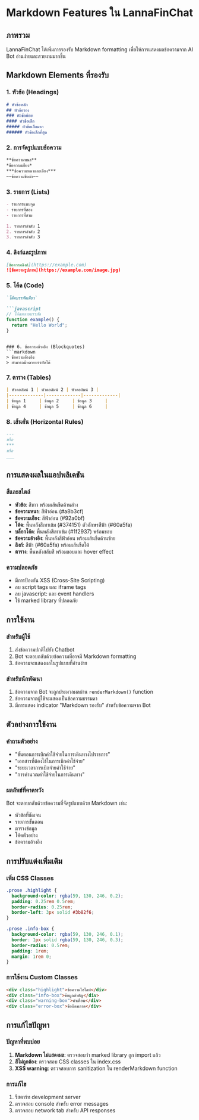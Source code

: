 # Markdown Features ใน LannaFinChat

## ภาพรวม
LannaFinChat ได้เพิ่มการรองรับ Markdown formatting เพื่อให้การแสดงผลข้อความจาก AI Bot อ่านง่ายและสวยงามมากขึ้น

## Markdown Elements ที่รองรับ

### 1. หัวข้อ (Headings)
```markdown
# หัวข้อหลัก
## หัวข้อรอง
### หัวข้อย่อย
#### หัวข้อเล็ก
##### หัวข้อเล็กมาก
###### หัวข้อเล็กที่สุด
```

### 2. การจัดรูปแบบข้อความ
```markdown
**ข้อความหนา**
*ข้อความเอียง*
***ข้อความหนาและเอียง***
~~ข้อความขีดฆ่า~~
```

### 3. รายการ (Lists)
```markdown
- รายการแบบจุด
- รายการที่สอง
- รายการที่สาม

1. รายการลำดับ 1
2. รายการลำดับ 2
3. รายการลำดับ 3
```

### 4. ลิงก์และรูปภาพ
```markdown
[ข้อความลิงก์](https://example.com)
![ข้อความรูปภาพ](https://example.com/image.jpg)
```

### 5. โค้ด (Code)
```markdown
`โค้ดบรรทัดเดียว`

```javascript
// โค้ดหลายบรรทัด
function example() {
  return "Hello World";
}
```
```

### 6. ข้อความอ้างอิง (Blockquotes)
```markdown
> ข้อความอ้างอิง
> สามารถมีหลายบรรทัดได้
```

### 7. ตาราง (Tables)
```markdown
| หัวคอลัมน์ 1 | หัวคอลัมน์ 2 | หัวคอลัมน์ 3 |
|-------------|-------------|-------------|
| ข้อมูล 1     | ข้อมูล 2     | ข้อมูล 3     |
| ข้อมูล 4     | ข้อมูล 5     | ข้อมูล 6     |
```

### 8. เส้นคั่น (Horizontal Rules)
```markdown
---
หรือ
***
หรือ
___
```

## การแสดงผลในแอปพลิเคชัน

### สีและสไตล์
- **หัวข้อ**: สีขาว พร้อมเส้นขีดด้านล่าง
- **ข้อความหนา**: สีฟ้าอ่อน (#a8b3cf)
- **ข้อความเอียง**: สีฟ้าอ่อน (#92a0bf)
- **โค้ด**: พื้นหลังสีเทาเข้ม (#374151) ตัวอักษรสีฟ้า (#60a5fa)
- **บล็อกโค้ด**: พื้นหลังสีเทาเข้ม (#1f2937) พร้อมขอบ
- **ข้อความอ้างอิง**: พื้นหลังสีฟ้าอ่อน พร้อมเส้นขีดด้านซ้าย
- **ลิงก์**: สีฟ้า (#60a5fa) พร้อมเส้นขีดใต้
- **ตาราง**: พื้นหลังสลับสี พร้อมขอบและ hover effect

### ความปลอดภัย
- มีการป้องกัน XSS (Cross-Site Scripting)
- ลบ script tags และ iframe tags
- ลบ javascript: และ event handlers
- ใช้ marked library ที่ปลอดภัย

## การใช้งาน

### สำหรับผู้ใช้
1. ส่งข้อความปกติไปยัง Chatbot
2. Bot จะตอบกลับด้วยข้อความที่อาจมี Markdown formatting
3. ข้อความจะแสดงผลในรูปแบบที่อ่านง่าย

### สำหรับนักพัฒนา
1. ข้อความจาก Bot จะถูกประมวลผลผ่าน `renderMarkdown()` function
2. ข้อความจากผู้ใช้จะแสดงเป็นข้อความธรรมดา
3. มีการแสดง indicator "Markdown รองรับ" สำหรับข้อความจาก Bot

## ตัวอย่างการใช้งาน

### คำถามตัวอย่าง
- "ขั้นตอนการเบิกค่าใช้จ่ายในการเดินทางไปราชการ"
- "เอกสารที่ต้องใช้ในการเบิกค่าใช้จ่าย"
- "ระยะเวลาการเบิกจ่ายค่าใช้จ่าย"
- "การคำนวณค่าใช้จ่ายในการเดินทาง"

### ผลลัพธ์ที่คาดหวัง
Bot จะตอบกลับด้วยข้อความที่จัดรูปแบบด้วย Markdown เช่น:
- หัวข้อที่ชัดเจน
- รายการขั้นตอน
- ตารางข้อมูล
- โค้ดตัวอย่าง
- ข้อความอ้างอิง

## การปรับแต่งเพิ่มเติม

### เพิ่ม CSS Classes
```css
.prose .highlight {
  background-color: rgba(59, 130, 246, 0.2);
  padding: 0.25rem 0.5rem;
  border-radius: 0.25rem;
  border-left: 3px solid #3b82f6;
}

.prose .info-box {
  background-color: rgba(59, 130, 246, 0.1);
  border: 1px solid rgba(59, 130, 246, 0.3);
  border-radius: 0.5rem;
  padding: 1rem;
  margin: 1rem 0;
}
```

### การใช้งาน Custom Classes
```markdown
<div class="highlight">ข้อความไฮไลท์</div>
<div class="info-box">ข้อมูลสำคัญ</div>
<div class="warning-box">คำเตือน</div>
<div class="error-box">ข้อผิดพลาด</div>
```

## การแก้ไขปัญหา

### ปัญหาที่พบบ่อย
1. **Markdown ไม่แสดงผล**: ตรวจสอบว่า marked library ถูก import แล้ว
2. **สีไม่ถูกต้อง**: ตรวจสอบ CSS classes ใน index.css
3. **XSS warning**: ตรวจสอบการ sanitization ใน renderMarkdown function

### การแก้ไข
1. รีสตาร์ท development server
2. ตรวจสอบ console สำหรับ error messages
3. ตรวจสอบ network tab สำหรับ API responses 